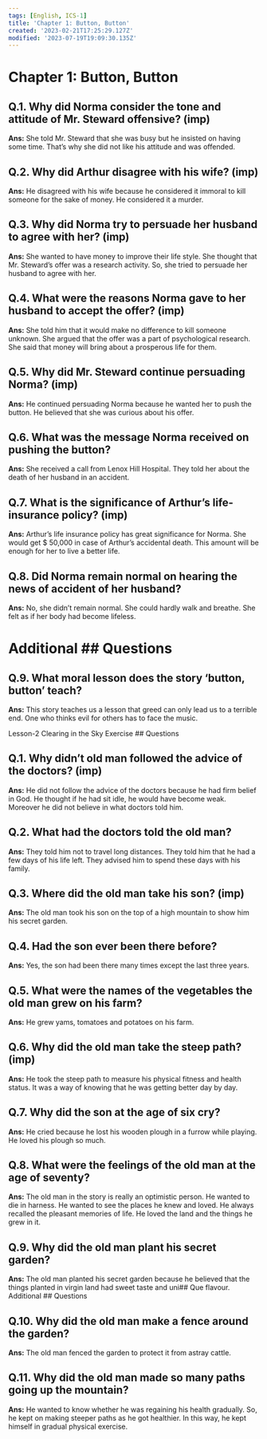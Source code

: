 ```yaml
---
tags: [English, ICS-1]
title: 'Chapter 1: Button, Button'
created: '2023-02-21T17:25:29.127Z'
modified: '2023-07-19T19:09:30.135Z'
---
```


# Chapter 1: Button, Button


## Q.1. Why did Norma consider the tone and attitude of Mr. Steward offensive? (imp)
**Ans:** She told Mr. Steward that she was busy but he insisted on having some time. That’s why she did not like his attitude and was offended.


## Q.2. Why did Arthur disagree with his wife? (imp)
**Ans:** He disagreed with his wife because he considered it immoral to kill someone for the sake of money. He considered it a murder.


## Q.3. Why did Norma try to persuade her husband to agree with her? (imp)
**Ans:** She wanted to have money to improve their life style. She thought that Mr. Steward’s offer was a research activity. So, she tried to persuade her husband to agree with her.


## Q.4. What were the reasons Norma gave to her husband to accept the offer? (imp)
**Ans:** She told him that it would make no difference to kill someone unknown. She argued that the offer was a part of psychological research. She said that money will bring about a prosperous life for them.


## Q.5. Why did Mr. Steward continue persuading Norma? (imp)
**Ans:** He continued persuading Norma because he wanted her to push the button. He believed that she was curious about his offer.


## Q.6. What was the message Norma received on pushing the button?
**Ans:** She received a call from Lenox Hill Hospital. They told her about the death of her husband in an accident.


## Q.7. What is the significance of Arthur’s life-insurance policy? (imp)
**Ans:** Arthur’s life insurance policy has great significance for Norma. She would get $ 50,000 in case of Arthur’s accidental death. This amount will be enough for her to live a better life.


## Q.8. Did Norma remain normal on hearing the news of accident of her husband?
**Ans:** No, she didn’t remain normal. She could hardly walk and breathe. She felt as if her body had become lifeless.


# Additional ## Questions
## Q.9. What moral lesson does the story ‘button, button’ teach?
**Ans:** This story teaches us a lesson that greed can only lead us to a terrible end. One who thinks evil for others has to face the music.

Lesson-2
Clearing in the Sky
Exercise ## Questions
## Q.1. Why didn’t old man followed the advice of the doctors? (imp)
**Ans:** He did not follow the advice of the doctors because he had firm belief in God. He thought if he had sit idle, he would have become weak. Moreover he did not believe in what doctors told him.
## Q.2. What had the doctors told the old man?
**Ans:** They told him not to travel long distances. They told him that he had a few days of his life left. They advised him to spend these days with his family.
## Q.3. Where did the old man take his son? (imp)
**Ans:** The old man took his son on the top of a high mountain to show him his secret garden.
## Q.4. Had the son ever been there before?
**Ans:** Yes, the son had been there many times except the last three years.
## Q.5. What were the names of the vegetables the old man grew on his farm?
**Ans:** He grew yams, tomatoes and potatoes on his farm.
## Q.6. Why did the old man take the steep path? (imp)
**Ans:** He took the steep path to measure his physical fitness and health status. It was a way of knowing that he was getting better day by day.

## Q.7. Why did the son at the age of six cry?
**Ans:** He cried because he lost his wooden plough in a furrow while playing. He loved his plough so much.
## Q.8. What were the feelings of the old man at the age of seventy?
**Ans:** The old man in the story is really an optimistic person. He wanted to die in harness. He wanted to see the places he knew and loved. He always recalled the pleasant memories of life. He loved the land and the things he grew in it.
## Q.9. Why did the old man plant his secret garden?
**Ans:** The old man planted his secret garden because he believed that the things planted in virgin land had sweet taste and uni## Que flavour.
Additional ## Questions

## Q.10.  Why did the old man make a fence around the garden?
**Ans:** The old man fenced the garden to protect it from astray cattle.
## Q.11. Why did the old man made so many paths going up the mountain?
**Ans:** He wanted to know whether he was regaining his health gradually. So, he kept on making steeper paths as he got healthier. In this way, he kept himself in gradual physical exercise.

